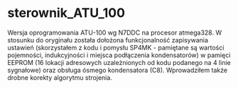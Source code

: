 # sterownik_ATU_100
Wersja oprogramowania ATU-100 wg N7DDC na procesor atmega328. W stosunku do oryginału została dołożona funkcjonalność zapisywania ustawień (skorzystałem z kodu i pomysłu SP4MK - pamiętane są wartości pojemności, indukcyjności i miejsca podłączenia kondensatorów) w pamięci EEPROM (16 lokacji adresowych uzależnionych od kodu podanego na 4 linie sygnałowe) oraz obsługa ósmego kondensatora (C8). Wprowadziłem także drobne korekty algorytmu strojenia.

